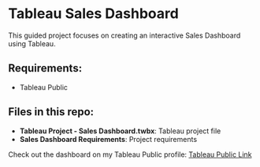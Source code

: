 <h1>Tableau Sales Dashboard</h1>

<p>This guided project focuses on creating an interactive Sales Dashboard using Tableau.</p>

<h2>Requirements:</h2>
<ul>
  <li>Tableau Public</li>
</ul>

<h2>Files in this repo:</h2>
<ul>
  <li><strong>Tableau Project - Sales Dashboard.twbx</strong>: Tableau project file</li>
  <li><strong>Sales Dashboard Requirements</strong>: Project requirements</li>
</ul>

<p>Check out the dashboard on my Tableau Public profile: <a href="https://public.tableau.com/app/profile/neeraj.dhume/vizzes">Tableau Public Link</a></p>
